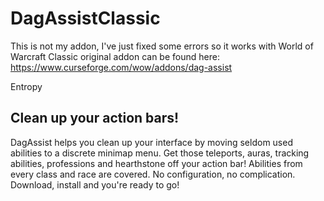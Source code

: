 # DagAssistClassic

This is not my addon, I've just fixed some errors so it works with World of Warcraft Classic
original addon can be found here: https://www.curseforge.com/wow/addons/dag-assist

Entropy

## Clean up your action bars! 

DagAssist helps you clean up your interface by moving seldom used abilities to a discrete minimap menu. Get those teleports, auras, tracking abilities, professions and hearthstone off your action bar! Abilities from every class and race are covered. No configuration, no complication. Download, install and you're ready to go!
